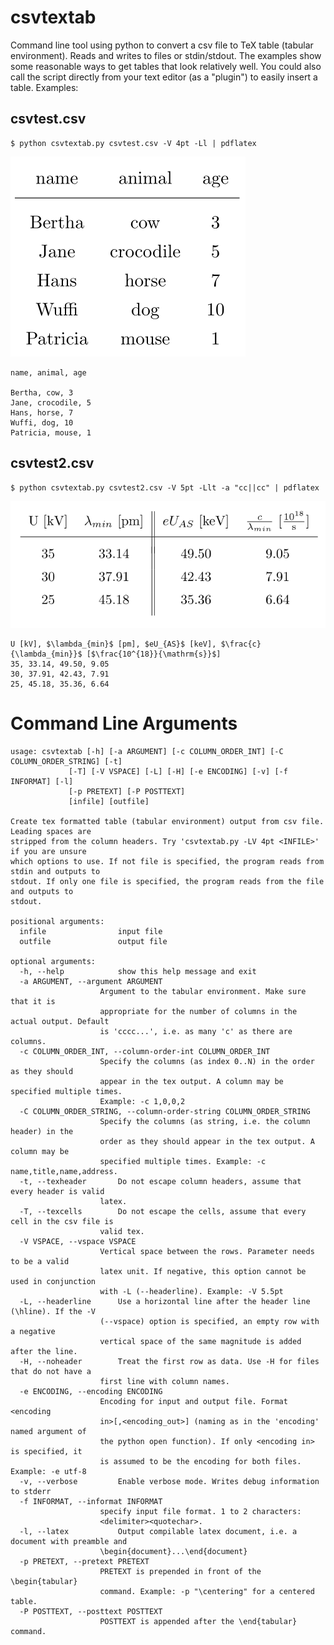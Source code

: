 # csvtextab
Command line tool using python to convert a csv file to TeX table (tabular environment). Reads and writes to files or stdin/stdout. The examples show some reasonable ways to get tables that look relatively well. You could also call the script directly from your text editor (as a "plugin") to easily insert a table.
Examples:

## csvtest.csv

    $ python csvtextab.py csvtest.csv -V 4pt -Ll | pdflatex
	
![Example with csv containing numbers](csvtest.png)

	name, animal, age

	Bertha, cow, 3
	Jane, crocodile, 5
	Hans, horse, 7
	Wuffi, dog, 10
	Patricia, mouse, 1

## csvtest2.csv

    $ python csvtextab.py csvtest2.csv -V 5pt -Llt -a "cc||cc" | pdflatex

![Example with csv containing text](csvtest2.png)

	U [kV], $\lambda_{min}$ [pm], $eU_{AS}$ [keV], $\frac{c}{\lambda_{min}}$ [$\frac{10^{18}}{\mathrm{s}}$]
	35, 33.14, 49.50, 9.05
	30, 37.91, 42.43, 7.91
	25, 45.18, 35.36, 6.64


# Command Line Arguments



	usage: csvtextab [-h] [-a ARGUMENT] [-c COLUMN_ORDER_INT] [-C COLUMN_ORDER_STRING] [-t]
		         [-T] [-V VSPACE] [-L] [-H] [-e ENCODING] [-v] [-f INFORMAT] [-l]
		         [-p PRETEXT] [-P POSTTEXT]
		         [infile] [outfile]

	Create tex formatted table (tabular environment) output from csv file. Leading spaces are
	stripped from the column headers. Try 'csvtextab.py -LV 4pt <INFILE>' if you are unsure
	which options to use. If not file is specified, the program reads from stdin and outputs to
	stdout. If only one file is specified, the program reads from the file and outputs to
	stdout.

	positional arguments:
	  infile                input file
	  outfile               output file

	optional arguments:
	  -h, --help            show this help message and exit
	  -a ARGUMENT, --argument ARGUMENT
		                Argument to the tabular environment. Make sure that it is
		                appropriate for the number of columns in the actual output. Default
		                is 'cccc...', i.e. as many 'c' as there are columns.
	  -c COLUMN_ORDER_INT, --column-order-int COLUMN_ORDER_INT
		                Specify the columns (as index 0..N) in the order as they should
		                appear in the tex output. A column may be specified multiple times.
		                Example: -c 1,0,0,2
	  -C COLUMN_ORDER_STRING, --column-order-string COLUMN_ORDER_STRING
		                Specify the columns (as string, i.e. the column header) in the
		                order as they should appear in the tex output. A column may be
		                specified multiple times. Example: -c name,title,name,address.
	  -t, --texheader       Do not escape column headers, assume that every header is valid
		                latex.
	  -T, --texcells        Do not escape the cells, assume that every cell in the csv file is
		                valid tex.
	  -V VSPACE, --vspace VSPACE
		                Vertical space between the rows. Parameter needs to be a valid
		                latex unit. If negative, this option cannot be used in conjunction
		                with -L (--headerline). Example: -V 5.5pt
	  -L, --headerline      Use a horizontal line after the header line (\hline). If the -V
		                (--vspace) option is specified, an empty row with a negative
		                vertical space of the same magnitude is added after the line.
	  -H, --noheader        Treat the first row as data. Use -H for files that do not have a
		                first line with column names.
	  -e ENCODING, --encoding ENCODING
		                Encoding for input and output file. Format <encoding
		                in>[,<encoding_out>] (naming as in the 'encoding' named argument of
		                the python open function). If only <encoding in> is specified, it
		                is assumed to be the encoding for both files. Example: -e utf-8
	  -v, --verbose         Enable verbose mode. Writes debug information to stderr
	  -f INFORMAT, --informat INFORMAT
		                specify input file format. 1 to 2 characters:
		                <delimiter><quotechar>.
	  -l, --latex           Output compilable latex document, i.e. a document with preamble and
		                \begin{document}...\end{document}
	  -p PRETEXT, --pretext PRETEXT
		                PRETEXT is prepended in front of the \begin{tabular}
		                command. Example: -p "\centering" for a centered table.
	  -P POSTTEXT, --posttext POSTTEXT
		                POSTTEXT is appended after the \end{tabular} command.

